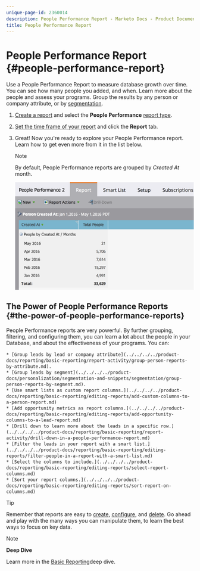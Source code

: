 ```yaml
---
unique-page-id: 2360014
description: People Performance Report - Marketo Docs - Product Documentation
title: People Performance Report
---
```


# People Performance Report {#people-performance-report}

Use a People Performance Report to measure database growth over time. You can see how many people you added, and when. Learn more about the people and assess your programs. Group the results by any person or company attribute, or by [segmentation](../../../../product-docs/personalization/segmentation-and-snippets/segmentation/create-a-segmentation.md).

1. [Create a report](../../../../product-docs/reporting/basic-reporting/creating-reports/create-a-report-in-a-program.md) and select the **People Performance** [report type](report-type-overview.md).
1. [Set the time frame of your report](../../../../product-docs/reporting/basic-reporting/editing-reports/change-a-report-time-frame.md) and click the **Report** tab.
1. Great! Now you're ready to explore your People Performance report. Learn how to get even more from it in the list below.

   >[!NOTE]
   >
   >By default, People Performance reports are grouped by *Created At* month.

   ![](assets/one.png)

## The Power of People Performance Reports {#the-power-of-people-performance-reports}

   People Performance reports are very powerful. By further grouping, filtering, and configuring them, you can learn a lot about the people in your Database, and about the effectiveness of your programs. 
   You can:

    * [Group leads by lead or company attribute](../../../../product-docs/reporting/basic-reporting/report-activity/group-person-reports-by-attribute.md).
    * [Group leads by segment](../../../../product-docs/personalization/segmentation-and-snippets/segmentation/group-person-reports-by-segment.md).
    * [Use smart lists as custom report columns.](../../../../product-docs/reporting/basic-reporting/editing-reports/add-custom-columns-to-a-person-report.md)
    * [Add opportunity metrics as report columns.](../../../../product-docs/reporting/basic-reporting/editing-reports/add-opportunity-columns-to-a-lead-report.md)
    * [Drill down to learn more about the leads in a specific row.](../../../../product-docs/reporting/basic-reporting/report-activity/drill-down-in-a-people-performance-report.md)
    * [Filter the leads in your report with a smart list.](../../../../product-docs/reporting/basic-reporting/editing-reports/filter-people-in-a-report-with-a-smart-list.md)
    * [Select the columns to include.](../../../../product-docs/reporting/basic-reporting/editing-reports/select-report-columns.md)
    * [Sort your report columns.](../../../../product-docs/reporting/basic-reporting/editing-reports/sort-report-on-columns.md)

   >[!TIP]
   >
   >Remember that reports are easy to [create](../../../../product-docs/reporting/basic-reporting/creating-reports/create-a-report-in-a-program.md), [configure](https://docs.marketo.com/display/docs/basic+reporting), and [delete](../../../../product-docs/reporting/basic-reporting/report-activity/delete-a-report.md). Go ahead and play with the many ways you can manipulate them, to learn the best ways to focus on key data.

   >[!NOTE]
   >
   >**Deep Dive**
   >
   >
   >Learn more in the [Basic Reporting](https://docs.marketo.com/display/docs/basic+reporting)deep dive.

